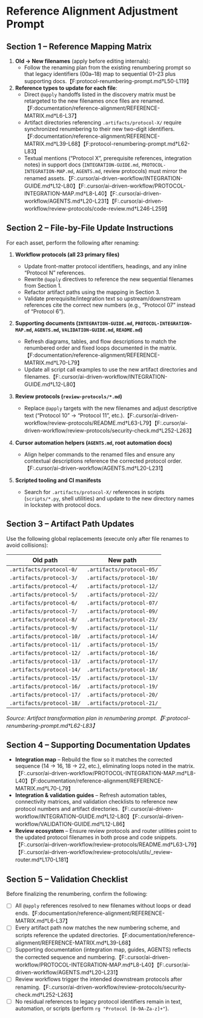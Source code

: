 # Reference Alignment Adjustment Prompt

## Section 1 – Reference Mapping Matrix
1. **Old → New filenames** (apply before editing internals):
   - Follow the renaming plan from the existing renumbering prompt so that legacy identifiers (00a–18) map to sequential 01–23 plus supporting docs.【F:protocol-renumbering-prompt.md†L50-L119】
2. **Reference types to update for each file**:
   - Direct `@apply` handoffs listed in the discovery matrix must be retargeted to the new filenames once files are renamed.【F:documentation/reference-alignment/REFERENCE-MATRIX.md†L6-L37】
   - Artifact directories referencing `.artifacts/protocol-X/` require synchronized renumbering to their new two-digit identifiers.【F:documentation/reference-alignment/REFERENCE-MATRIX.md†L39-L68】【F:protocol-renumbering-prompt.md†L62-L83】
   - Textual mentions (“Protocol X”, prerequisite references, integration notes) in support docs (`INTEGRATION-GUIDE.md`, `PROTOCOL-INTEGRATION-MAP.md`, `AGENTS.md`, review protocols) must mirror the renamed assets.【F:.cursor/ai-driven-workflow/INTEGRATION-GUIDE.md†L12-L80】【F:.cursor/ai-driven-workflow/PROTOCOL-INTEGRATION-MAP.md†L8-L40】【F:.cursor/ai-driven-workflow/AGENTS.md†L20-L231】【F:.cursor/ai-driven-workflow/review-protocols/code-review.md†L246-L259】

## Section 2 – File-by-File Update Instructions
For each asset, perform the following after renaming:

1. **Workflow protocols (all 23 primary files)**
   - Update front-matter protocol identifiers, headings, and any inline “Protocol N” references.
   - Rewrite `@apply` directives to reference the new sequential filenames from Section 1.
   - Refactor artifact paths using the mapping in Section 3.
   - Validate prerequisite/integration text so upstream/downstream references cite the correct new numbers (e.g., “Protocol 07” instead of “Protocol 6”).

2. **Supporting documents (`INTEGRATION-GUIDE.md`, `PROTOCOL-INTEGRATION-MAP.md`, `AGENTS.md`, `VALIDATION-GUIDE.md`, `README.md`)**
   - Refresh diagrams, tables, and flow descriptions to match the renumbered order and fixed loops documented in the matrix.【F:documentation/reference-alignment/REFERENCE-MATRIX.md†L70-L79】
   - Update all script call examples to use the new artifact directories and filenames.【F:.cursor/ai-driven-workflow/INTEGRATION-GUIDE.md†L12-L80】

3. **Review protocols (`review-protocols/*.md`)**
   - Replace `@apply` targets with the new filenames and adjust descriptive text (“Protocol 10” → “Protocol 11”, etc.).【F:.cursor/ai-driven-workflow/review-protocols/README.md†L63-L79】【F:.cursor/ai-driven-workflow/review-protocols/security-check.md†L252-L263】

4. **Cursor automation helpers (`AGENTS.md`, root automation docs)**
   - Align helper commands to the renamed files and ensure any contextual descriptions reference the corrected protocol order.【F:.cursor/ai-driven-workflow/AGENTS.md†L20-L231】

5. **Scripted tooling and CI manifests**
   - Search for `.artifacts/protocol-X/` references in scripts (`scripts/*.py`, shell utilities) and update to the new directory names in lockstep with protocol docs.

## Section 3 – Artifact Path Updates
Use the following global replacements (execute only after file renames to avoid collisions):

| Old path | New path |
| --- | --- |
| `.artifacts/protocol-0/` | `.artifacts/protocol-05/` |
| `.artifacts/protocol-3/` | `.artifacts/protocol-10/` |
| `.artifacts/protocol-4/` | `.artifacts/protocol-12/` |
| `.artifacts/protocol-5/` | `.artifacts/protocol-22/` |
| `.artifacts/protocol-6/` | `.artifacts/protocol-07/` |
| `.artifacts/protocol-7/` | `.artifacts/protocol-09/` |
| `.artifacts/protocol-8/` | `.artifacts/protocol-23/` |
| `.artifacts/protocol-9/` | `.artifacts/protocol-11/` |
| `.artifacts/protocol-10/` | `.artifacts/protocol-14/` |
| `.artifacts/protocol-11/` | `.artifacts/protocol-15/` |
| `.artifacts/protocol-12/` | `.artifacts/protocol-16/` |
| `.artifacts/protocol-13/` | `.artifacts/protocol-17/` |
| `.artifacts/protocol-14/` | `.artifacts/protocol-18/` |
| `.artifacts/protocol-15/` | `.artifacts/protocol-13/` |
| `.artifacts/protocol-16/` | `.artifacts/protocol-19/` |
| `.artifacts/protocol-17/` | `.artifacts/protocol-20/` |
| `.artifacts/protocol-18/` | `.artifacts/protocol-21/` |

_Source: Artifact transformation plan in renumbering prompt.【F:protocol-renumbering-prompt.md†L62-L83】_

## Section 4 – Supporting Documentation Updates
- **Integration map** – Rebuild the flow so it matches the corrected sequence (14 → 16, 18 → 22, etc.), eliminating loops noted in the matrix.【F:.cursor/ai-driven-workflow/PROTOCOL-INTEGRATION-MAP.md†L8-L40】【F:documentation/reference-alignment/REFERENCE-MATRIX.md†L70-L79】
- **Integration & validation guides** – Refresh automation tables, connectivity matrices, and validation checklists to reference new protocol numbers and artifact directories.【F:.cursor/ai-driven-workflow/INTEGRATION-GUIDE.md†L12-L80】【F:.cursor/ai-driven-workflow/VALIDATION-GUIDE.md†L12-L86】
- **Review ecosystem** – Ensure review protocols and router utilities point to the updated protocol filenames in both prose and code snippets.【F:.cursor/ai-driven-workflow/review-protocols/README.md†L63-L79】【F:.cursor/ai-driven-workflow/review-protocols/utils/_review-router.md†L170-L181】

## Section 5 – Validation Checklist
Before finalizing the renumbering, confirm the following:
- [ ] All `@apply` references resolved to new filenames without loops or dead ends.【F:documentation/reference-alignment/REFERENCE-MATRIX.md†L6-L37】
- [ ] Every artifact path now matches the new numbering scheme, and scripts reference the updated directories.【F:documentation/reference-alignment/REFERENCE-MATRIX.md†L39-L68】
- [ ] Supporting documentation (integration map, guides, AGENTS) reflects the corrected sequence and numbering.【F:.cursor/ai-driven-workflow/PROTOCOL-INTEGRATION-MAP.md†L8-L40】【F:.cursor/ai-driven-workflow/AGENTS.md†L20-L231】
- [ ] Review workflows trigger the intended downstream protocols after renaming.【F:.cursor/ai-driven-workflow/review-protocols/security-check.md†L252-L263】
- [ ] No residual references to legacy protocol identifiers remain in text, automation, or scripts (perform `rg "Protocol [0-9A-Za-z]+"`).
